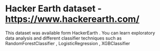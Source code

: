 # Hacker Earth dataset  - https://www.hackerearth.com/

This dataset was available form HackerEarth . You can learn exploratory data analysis and  different classifier techniques
such as RandomForestClassifier , LogisticRegression , XGBClassifier